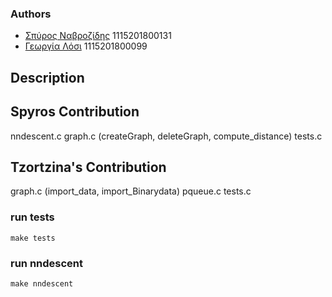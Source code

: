 ### Authors

- [Σπύρος Ναβροζίδης](https://github.com/SpyrosNavro) 1115201800131
- [Γεωργία Λόσι](https://github.com/Georgina12)      1115201800099

## Description


## Spyros Contribution
nndescent.c
graph.c (createGraph, deleteGraph, compute_distance)
tests.c

## Tzortzina's Contribution
graph.c (import_data, import_Binarydata)
pqueue.c
tests.c 

### run tests
`
make tests
`

### run nndescent
`
make nndescent
`
